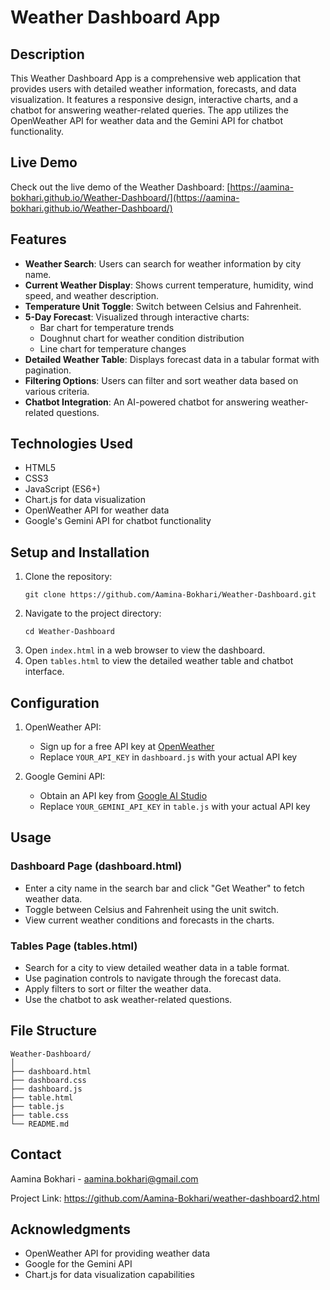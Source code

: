 # Weather Dashboard App

## Description

This Weather Dashboard App is a comprehensive web application that provides users with detailed weather information, forecasts, and data visualization. It features a responsive design, interactive charts, and a chatbot for answering weather-related queries. The app utilizes the OpenWeather API for weather data and the Gemini API for chatbot functionality.

## Live Demo

Check out the live demo of the Weather Dashboard: [https://aamina-bokhari.github.io/Weather-Dashboard/](https://aamina-bokhari.github.io/Weather-Dashboard/)

## Features

- **Weather Search**: Users can search for weather information by city name.
- **Current Weather Display**: Shows current temperature, humidity, wind speed, and weather description.
- **Temperature Unit Toggle**: Switch between Celsius and Fahrenheit.
- **5-Day Forecast**: Visualized through interactive charts:
  - Bar chart for temperature trends
  - Doughnut chart for weather condition distribution
  - Line chart for temperature changes
- **Detailed Weather Table**: Displays forecast data in a tabular format with pagination.
- **Filtering Options**: Users can filter and sort weather data based on various criteria.
- **Chatbot Integration**: An AI-powered chatbot for answering weather-related questions.

## Technologies Used

- HTML5
- CSS3
- JavaScript (ES6+)
- Chart.js for data visualization
- OpenWeather API for weather data
- Google's Gemini API for chatbot functionality

## Setup and Installation

1. Clone the repository:
   ```
   git clone https://github.com/Aamina-Bokhari/Weather-Dashboard.git
   ```
2. Navigate to the project directory:
   ```
   cd Weather-Dashboard
   ```
3. Open `index.html` in a web browser to view the dashboard.
4. Open `tables.html` to view the detailed weather table and chatbot interface.

## Configuration

1. OpenWeather API:
   - Sign up for a free API key at [OpenWeather](https://openweathermap.org/api)
   - Replace `YOUR_API_KEY` in `dashboard.js` with your actual API key

2. Google Gemini API:
   - Obtain an API key from [Google AI Studio](https://ai.google.dev/aistudio)
   - Replace `YOUR_GEMINI_API_KEY` in `table.js` with your actual API key

## Usage

### Dashboard Page (dashboard.html)
- Enter a city name in the search bar and click "Get Weather" to fetch weather data.
- Toggle between Celsius and Fahrenheit using the unit switch.
- View current weather conditions and forecasts in the charts.

### Tables Page (tables.html)
- Search for a city to view detailed weather data in a table format.
- Use pagination controls to navigate through the forecast data.
- Apply filters to sort or filter the weather data.
- Use the chatbot to ask weather-related questions.

## File Structure

```
Weather-Dashboard/
│
├── dashboard.html                   
├── dashboard.css             
├── dashboard.js                 
├── table.html             
├── table.js      
├── table.css                     
└── README.md                    
```


## Contact

Aamina Bokhari - aamina.bokhari@gmail.com

Project Link: https://github.com/Aamina-Bokhari/weather-dashboard2.html

## Acknowledgments

- OpenWeather API for providing weather data
- Google for the Gemini API
- Chart.js for data visualization capabilities
